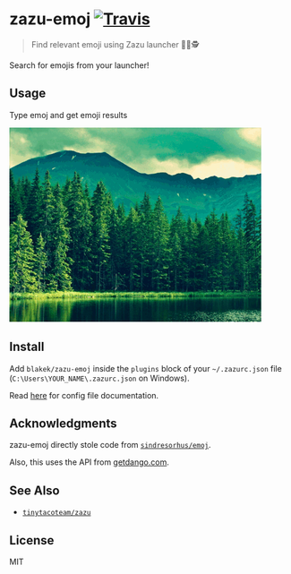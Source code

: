 # zazu-emoj [![Travis](https://img.shields.io/travis/blakek/zazu-emoj.svg)](https://travis-ci.org/blakek/zazu-emoj)

> Find relevant emoji using Zazu launcher 💚😄🕵

Search for emojis from your launcher!

## Usage

Type emoj and get emoji results

![demo](example.gif)

## Install

Add `blakek/zazu-emoj` inside the `plugins` block of your `~/.zazurc.json` file (`C:\Users\YOUR_NAME\.zazurc.json` on Windows).

Read [here](http://zazuapp.org/documentation/getting-started/#configure) for config file documentation.

## Acknowledgments

zazu-emoj directly stole code from [`sindresorhus/emoj`](https://github.com/sindresorhus/emoj).

Also, this uses the API from [getdango.com](http://getdango.com/).

## See Also

- [`tinytacoteam/zazu`](http://github.com/tinytacoteam/zazu)

## License

MIT

